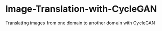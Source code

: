 # Image-Translation-with-CycleGAN
Translating images from one domain to another domain with CycleGAN
